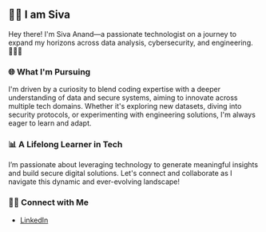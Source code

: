
## 👋🏻 I am Siva

Hey there! I'm Siva Anand—a passionate technologist on a journey to expand my horizons across data analysis, cybersecurity, and engineering. 👨‍💻🌐

### 🌐 What I'm Pursuing

I'm driven by a curiosity to blend coding expertise with a deeper understanding of data and secure systems, aiming to innovate across multiple tech domains. Whether it's exploring new datasets, diving into security protocols, or experimenting with engineering solutions, I'm always eager to learn and adapt.

### 📊 A Lifelong Learner in Tech

I’m passionate about leveraging technology to generate meaningful insights and build secure digital solutions. Let's connect and collaborate as I navigate this dynamic and ever-evolving landscape!

### 👋🏻 Connect with Me

- [LinkedIn](https://www.linkedin.com/in/sivaanandedakattu/)
